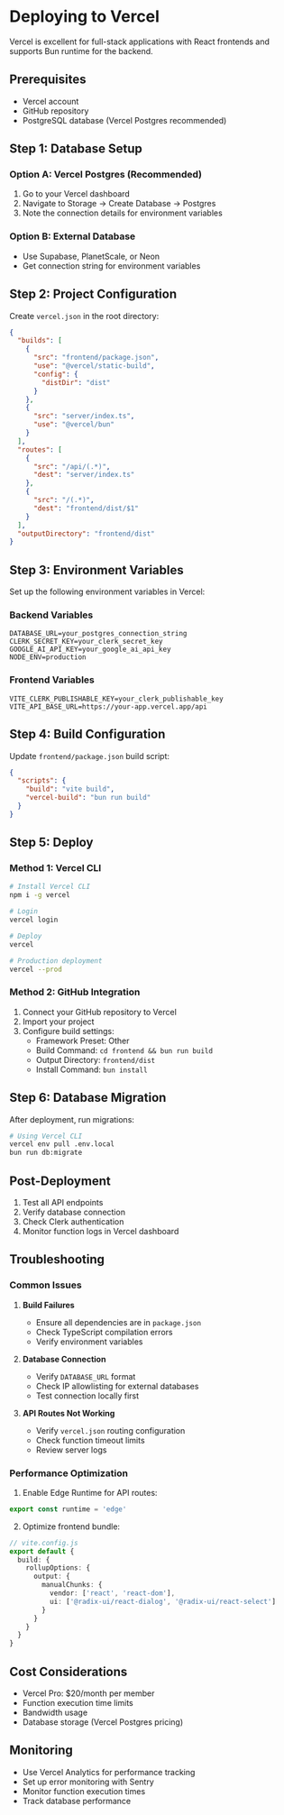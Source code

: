 # Deploying to Vercel

Vercel is excellent for full-stack applications with React frontends and supports Bun runtime for the backend.

## Prerequisites

- Vercel account
- GitHub repository
- PostgreSQL database (Vercel Postgres recommended)

## Step 1: Database Setup

### Option A: Vercel Postgres (Recommended)
1. Go to your Vercel dashboard
2. Navigate to Storage → Create Database → Postgres
3. Note the connection details for environment variables

### Option B: External Database
- Use Supabase, PlanetScale, or Neon
- Get connection string for environment variables

## Step 2: Project Configuration

Create `vercel.json` in the root directory:

```json
{
  "builds": [
    {
      "src": "frontend/package.json",
      "use": "@vercel/static-build",
      "config": {
        "distDir": "dist"
      }
    },
    {
      "src": "server/index.ts",
      "use": "@vercel/bun"
    }
  ],
  "routes": [
    {
      "src": "/api/(.*)",
      "dest": "server/index.ts"
    },
    {
      "src": "/(.*)",
      "dest": "frontend/dist/$1"
    }
  ],
  "outputDirectory": "frontend/dist"
}
```

## Step 3: Environment Variables

Set up the following environment variables in Vercel:

### Backend Variables
```
DATABASE_URL=your_postgres_connection_string
CLERK_SECRET_KEY=your_clerk_secret_key
GOOGLE_AI_API_KEY=your_google_ai_api_key
NODE_ENV=production
```

### Frontend Variables
```
VITE_CLERK_PUBLISHABLE_KEY=your_clerk_publishable_key
VITE_API_BASE_URL=https://your-app.vercel.app/api
```

## Step 4: Build Configuration

Update `frontend/package.json` build script:

```json
{
  "scripts": {
    "build": "vite build",
    "vercel-build": "bun run build"
  }
}
```

## Step 5: Deploy

### Method 1: Vercel CLI
```bash
# Install Vercel CLI
npm i -g vercel

# Login
vercel login

# Deploy
vercel

# Production deployment
vercel --prod
```

### Method 2: GitHub Integration
1. Connect your GitHub repository to Vercel
2. Import your project
3. Configure build settings:
   - Framework Preset: Other
   - Build Command: `cd frontend && bun run build`
   - Output Directory: `frontend/dist`
   - Install Command: `bun install`

## Step 6: Database Migration

After deployment, run migrations:

```bash
# Using Vercel CLI
vercel env pull .env.local
bun run db:migrate
```

## Post-Deployment

1. Test all API endpoints
2. Verify database connection
3. Check Clerk authentication
4. Monitor function logs in Vercel dashboard

## Troubleshooting

### Common Issues

1. **Build Failures**
   - Ensure all dependencies are in `package.json`
   - Check TypeScript compilation errors
   - Verify environment variables

2. **Database Connection**
   - Verify `DATABASE_URL` format
   - Check IP allowlisting for external databases
   - Test connection locally first

3. **API Routes Not Working**
   - Verify `vercel.json` routing configuration
   - Check function timeout limits
   - Review server logs

### Performance Optimization

1. Enable Edge Runtime for API routes:
```typescript
export const runtime = 'edge'
```

2. Optimize frontend bundle:
```typescript
// vite.config.js
export default {
  build: {
    rollupOptions: {
      output: {
        manualChunks: {
          vendor: ['react', 'react-dom'],
          ui: ['@radix-ui/react-dialog', '@radix-ui/react-select']
        }
      }
    }
  }
}
```

## Cost Considerations

- Vercel Pro: $20/month per member
- Function execution time limits
- Bandwidth usage
- Database storage (Vercel Postgres pricing)

## Monitoring

- Use Vercel Analytics for performance tracking
- Set up error monitoring with Sentry
- Monitor function execution times
- Track database performance